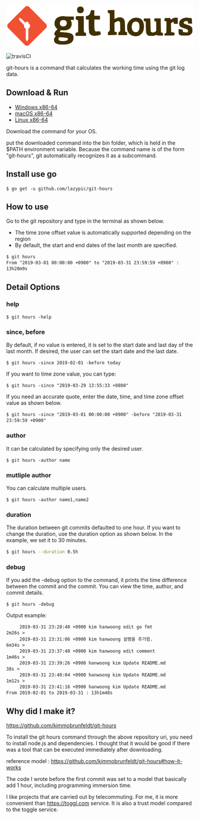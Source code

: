 ![logo](figures/git-hours.svg)

![travisCI](https://secure.travis-ci.org/lazypic/git-hours.png)

git-hours is a command that calculates the working time using the git log data.


## Download & Run
- [Windows x86-64](https://github.com/lazypic/git-hours/releases/download/v0.0.6/git-hours_windows_x86-64.tgz)
- [macOS x86-64](https://github.com/lazypic/git-hours/releases/download/v0.0.6/git-hours_darwin_x86-64.tgz)
- [Linux x86-64](https://github.com/lazypic/git-hours/releases/download/v0.0.6/git-hours_linux_x86-64.tgz)

Download the command for your OS.

put the downloaded command into the bin folder, which is held in the $PATH environment variable.
Because the command name is of the form "git-hours", git automatically recognizes it as a subcommand.

## Install use go
```
$ go get -u github.com/lazypic/git-hours
```

## How to use
Go to the git repository and type in the terminal as shown below.
- The time zone offset value is automatically supported depending on the region
- By default, the start and end dates of the last month are specified.

```
$ git hours
From "2019-03-01 00:00:00 +0900" to "2019-03-31 23:59:59 +0900" : 13h20m9s
```

## Detail Options

### help
```
$ git hours -help
```

### since, before
By default, if no value is entered, it is set to the start date and last day of the last month.
If desired, the user can set the start date and the last date.

```
$ git hours -since 2019-02-01 -before today
```

If you want to time zone value, you can type:
```
$ git hours -since "2019-03-29 13:55:33 +0800"
```


If you need an accurate quote, enter the date, time, and time zone offset value as shown below.
```
$ git hours -since "2019-03-01 00:00:00 +0900" -before "2019-03-31 23:59:59 +0900"
```

### author
It can be calculated by specifying only the desired user.
```
$ git hours -author name
```

### mutliple author
You can calculate multiple users.

```
$ git hours -author name1,name2
```

### duration
The duration between git commits defaulted to one hour.
If you want to change the duration, use the duration option as shown below.
In the example, we set it to 30 minutes.

```bash
$ git hours --duration 0.5h
```

### debug
If you add the -debug option to the command, it prints the time difference between the commit and the commit.
You can view the time, author, and commit details.

```
$ git hours -debug
```

Output example:
```
	 2019-03-31 23:28:40 +0900 kim hanwoong edit go fmt
2m26s >
	 2019-03-31 23:31:06 +0900 kim hanwoong 설명을 추가함.
6m34s >
	 2019-03-31 23:37:40 +0900 kim hanwoong edit comment
1m46s >
	 2019-03-31 23:39:26 +0900 hanwoong kim Update README.md
38s >
	 2019-03-31 23:40:04 +0900 hanwoong kim Update README.md
1m12s >
	 2019-03-31 23:41:16 +0900 hanwoong kim Update README.md
From 2019-02-01 to 2019-03-31 : 13h1m48s
```


## Why did I make it?
https://github.com/kimmobrunfeldt/git-hours

To install the git hours command through the above repository uri, you need to install node.js and dependencies.
I thought that it would be good if there was a tool that can be executed immediately after downloading.

reference model : https://github.com/kimmobrunfeldt/git-hours#how-it-works

The code I wrote before the first commit was set to a model that basically add 1 hour, including programming immersion time.

I like projects that are carried out by telecommuting. For me, it is more convenient than https://toggl.com service. It is also a trust model compared to the toggle service.
